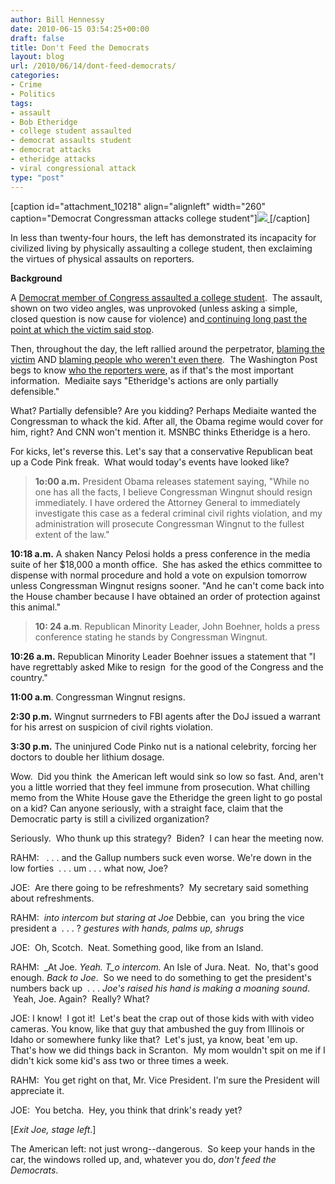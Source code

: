 ```yaml
---
author: Bill Hennessy
date: 2010-06-15 03:54:25+00:00
draft: false
title: Don't Feed the Democrats
layout: blog
url: /2010/06/14/dont-feed-democrats/
categories:
- Crime
- Politics
tags:
- assault
- Bob Etheridge
- college student assaulted
- democrat assaults student
- democrat attacks
- etheridge attacks
- viral congressional attack
type: "post"
---
```


[caption id="attachment_10218" align="alignleft" width="260" caption="Democrat Congressman attacks college student"][![](https://hennessysview.com/wp-content/uploads/2010/06/BOB-ETHERIDGE-ATTACKS.jpg)
](https://hennessysview.com/wp-content/uploads/2010/06/BOB-ETHERIDGE-ATTACKS.jpg)[/caption]

In less than twenty-four hours, the left has demonstrated its incapacity for civilized living by physically assaulting a college student, then exclaiming the virtues of physical assaults on reporters.

**Background**

A [Democrat member of Congress assaulted a college student](https://biggovernment.com/mikeflynn/2010/06/14/long-hot-summer-begins-congressman-attacks-student/).  The assault, shown on two video angles, was unprovoked (unless asking a simple, closed question is now cause for violence) and[ continuing long past the point at which the victim said stop](https://biggovernment.com/bshapiro/2010/06/14/bob-etheridges-criminal-assault/).

Then, throughout the day, the left rallied around the perpetrator, [blaming the victim](https://www.politico.com/blogs/bensmith/0610/Dems_defed_Etheridge_attack_Breitbart.html?showall) AND [blaming people who weren't even there](https://biggovernment.com/amarlow/2010/06/14/dems-defend-etheridge-attack-breitbart/).  The Washington Post begs to know [who the reporters were](https://voices.washingtonpost.com/reliable-source/2010/06/rs-_etheridge.html), as if that's the most important information.  Mediaite says "Etheridge's actions are only partially defensible."

What? Partially defensible? Are you kidding? Perhaps Mediaite wanted the Congressman to whack the kid. After all, the Obama regime would cover for him, right? And CNN won't mention it. MSNBC thinks Etheridge is a hero.

For kicks, let's reverse this. Let's say that a conservative Republican beat up a Code Pink freak.  What would today's events have looked like?


> **1o:00 a.m.** President Obama releases statement saying, "While no one has all the facts, I believe Congressman Wingnut should resign immediately. I have ordered the Attorney General to immediately investigate this case as a federal criminal civil rights violation, and my administration will prosecute Congressman Wingnut to the fullest extent of the law."

**10:18 a.m.** A shaken Nancy Pelosi holds a press conference in the media suite of her $18,000 a month office.  She has asked the ethics committee to dispense with normal procedure and hold a vote on expulsion tomorrow unless Congressman Wingnut resigns sooner. "And he can't come back into the House chamber because I have obtained an order of protection against this animal."




> **10: 24 a.m**. Republican Minority Leader, John Boehner, holds a press conference stating he stands by Congressman Wingnut.

**10:26 a.m.** Republican Minority Leader Boehner issues a statement that "I have regrettably asked Mike to resign  for the good of the Congress and the country."

**11:00 a.m**. Congressman Wingnut resigns.

**2:30 p.m.** Wingnut surrneders to FBI agents after the DoJ issued a warrant for his arrest on suspicion of civil rights violation.

**3:30 p.m.** The uninjured Code Pinko nut is a national celebrity, forcing her doctors to double her lithium dosage.


Wow.  Did you think  the American left would sink so low so fast. And, aren't you a little worried that they feel immune from prosecution. What chilling memo from the White House gave the Etheridge the green light to go postal on a kid? Can anyone seriously, with a straight face, claim that the Democratic party is still a civilized organization?

Seriously.  Who thunk up this strategy?  Biden?  I can hear the meeting now.

RAHM:   . . . and the Gallup numbers suck even worse. We're down in the low forties  . . . um . . . what now, Joe?

JOE:  Are there going to be refreshments?  My secretary said something about refreshments.

RAHM:  _into intercom but staring at Joe_ Debbie, can  you bring the vice president a  . . . ? _gestures with hands, palms up, shrugs_

JOE:  Oh, Scotch.  Neat. Something good, like from an Island.

RAHM:  _At Joe. _Yeah. T_o intercom._ An Isle of Jura. Neat.  No, that's good enough. _Back to Joe_.  So we need to do something to get the president's numbers back up  . . . _Joe's raised his hand is making a moaning sound_.  Yeah, Joe. Again?  Really? What?

JOE: I know!  I got it!  Let's beat the crap out of those kids with with video cameras. You know, like that guy that ambushed the guy from Illinois or Idaho or somewhere funky like that?  Let's just, ya know, beat 'em up. That's how we did things back in Scranton.  My mom wouldn't spit on me if I didn't kick some kid's ass two or three times a week.

RAHM:  You get right on that, Mr. Vice President. I'm sure the President will appreciate it.

JOE:  You betcha.  Hey, you think that drink's ready yet?

[_Exit Joe, stage left_.]

The American left: not just wrong--dangerous.  So keep your hands in the car, the windows rolled up, and, whatever you do, _don't feed the Democrats_.
